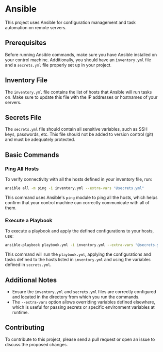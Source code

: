 # Ansible

This project uses Ansible for configuration management and task automation on remote servers.

## Prerequisites

Before running Ansible commands, make sure you have Ansible installed on your control machine. Additionally, you should have an `inventory.yml` file and a `secrets.yml` file properly set up in your project.

## Inventory File

The `inventory.yml` file contains the list of hosts that Ansible will run tasks on. Make sure to update this file with the IP addresses or hostnames of your servers.

## Secrets File

The `secrets.yml` file should contain all sensitive variables, such as SSH keys, passwords, etc. This file should not be added to version control (git) and must be adequately protected.

## Basic Commands

### Ping All Hosts

To verify connectivity with all the hosts defined in your inventory file, run:

```bash
ansible all -m ping -i inventory.yml --extra-vars "@secrets.yml"
```

This command uses Ansible's `ping` module to ping all the hosts, which helps confirm that your control machine can correctly communicate with all of them.

### Execute a Playbook

To execute a playbook and apply the defined configurations to your hosts, use:

```bash
ansible-playbook playbook.yml -i inventory.yml --extra-vars "@secrets.yml"
```

This command will run the `playbook.yml`, applying the configurations and tasks defined to the hosts listed in `inventory.yml` and using the variables defined in `secrets.yml`.

## Additional Notes

- Ensure the `inventory.yml` and `secrets.yml` files are correctly configured and located in the directory from which you run the commands.
- The `--extra-vars` option allows overriding variables defined elsewhere, which is useful for passing secrets or specific environment variables at runtime.

## Contributing

To contribute to this project, please send a pull request or open an issue to discuss the proposed changes.
